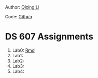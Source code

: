 Author: [Qixing Li](https://qixing810.github.io/)

Code: [Github](https://github.com/qixing810/CUNYSPS-DataScience/tree/master/DS606) 


# DS 607 Assignments
1. Lab0: [Rmd](https://github.com/qixing810/CUNYSPS-DataScience/blob/master/DS606/Lab0-qixingli-intro_to_r.Rmd)
2. Lab1: 
3. Lab2: 
4. Lab3: 
5. Lab4:
